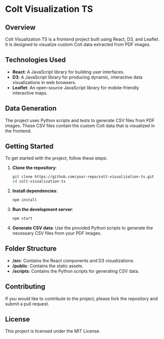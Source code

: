 # Colt Visualization TS

## Overview
Colt Visualization TS is a frontend project built using React, D3, and Leaflet. It is designed to visualize custom Colt data extracted from PDF images.

## Technologies Used
- **React**: A JavaScript library for building user interfaces.
- **D3**: A JavaScript library for producing dynamic, interactive data visualizations in web browsers.
- **Leaflet**: An open-source JavaScript library for mobile-friendly interactive maps.

## Data Generation
The project uses Python scripts and tests to generate CSV files from PDF images. These CSV files contain the custom Colt data that is visualized in the frontend.

## Getting Started
To get started with the project, follow these steps:

1. **Clone the repository**:
    ```sh
    git clone https://github.com/your-repo/colt-visualization-ts.git
    cd colt-visualization-ts
    ```

2. **Install dependencies**:
    ```sh
    npm install
    ```

3. **Run the development server**:
    ```sh
    npm start
    ```

4. **Generate CSV data**:
    Use the provided Python scripts to generate the necessary CSV files from your PDF images.

## Folder Structure
- **/src**: Contains the React components and D3 visualizations.
- **/public**: Contains the static assets.
- **/scripts**: Contains the Python scripts for generating CSV data.

## Contributing
If you would like to contribute to the project, please fork the repository and submit a pull request.

## License
This project is licensed under the MIT License.
